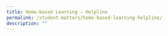 ```yaml
---
title: Home–based Learning – Helpline
permalink: /student-matters/home-based-learning-helpline/
description: ""
---
```

